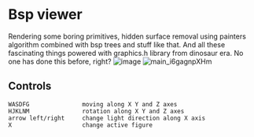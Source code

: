 # Bsp viewer
Rendering some boring primitives, hidden surface removal using painters algorithm combined with bsp trees and stuff like that. And all these fascinating things powered with graphics.h library from dinosaur era. No one has done this before, right?
![image](https://user-images.githubusercontent.com/74429165/188334308-7503bbd6-1c66-424e-adef-adb80f80108e.png)
![main_i6gagnpXHm](https://user-images.githubusercontent.com/74429165/191322370-6b51490c-87a5-4a3f-8095-b368897a4470.gif)


## Controls

  ```
WASDFG               moving along X Y and Z axes
HJKLNM               rotation along X Y and Z axes
arrow left/right     change light direction along X axis
X                    change active figure
 
  ```

